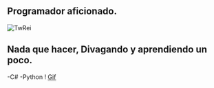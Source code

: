 ## Programador aficionado.
![TwRei](http://github-profile-summary-cards.vercel.app/api/cards/profile-details?username=TwRei&theme=dark)

## Nada que hacer, Divagando y aprendiendo un poco.
-C\#
-Python
! [Gif](https://media1.tenor.com/m/xcWsdYWWsTEAAAAd/jpop-j-pop.gif)
